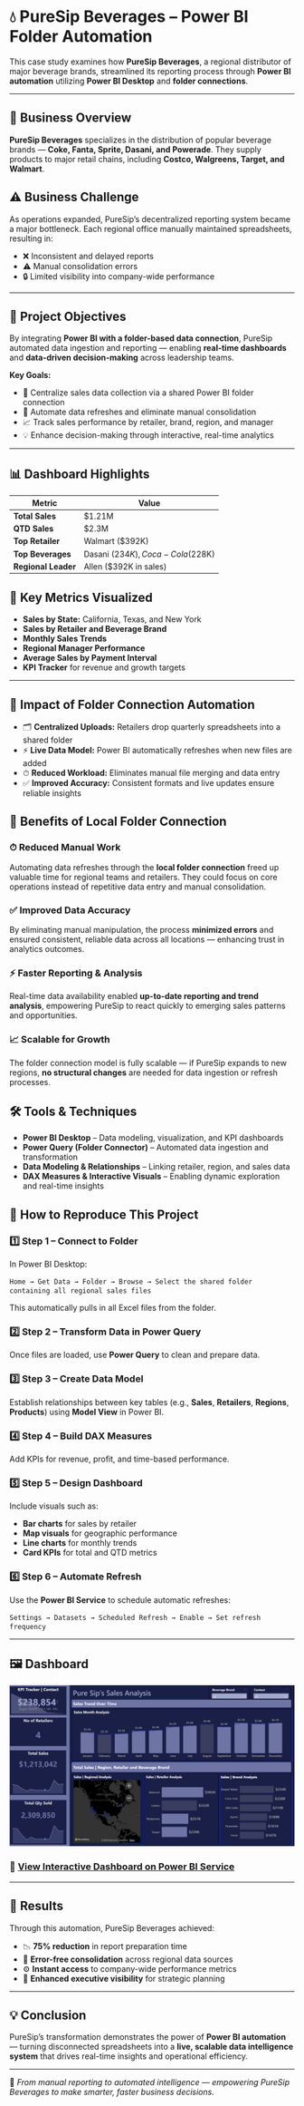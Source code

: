 

# 💧 PureSip Beverages – Power BI Folder Automation 

This case study examines how **PureSip Beverages**, a regional distributor of major beverage brands, streamlined its reporting process through **Power BI automation** utilizing **Power BI Desktop** and **folder connections**.

---

## 🏢 Business Overview

**PureSip Beverages** specializes in the distribution of popular beverage brands — **Coke, Fanta, Sprite, Dasani, and Powerade**.
They supply products to major retail chains, including **Costco, Walgreens, Target, and Walmart**.



## ⚠️ Business Challenge

As operations expanded, PureSip’s decentralized reporting system became a major bottleneck.
Each regional office manually maintained spreadsheets, resulting in:

* ❌ Inconsistent and delayed reports
* ⚠️ Manual consolidation errors
* 🔒 Limited visibility into company-wide performance

---

## 🎯 Project Objectives

By integrating **Power BI with a folder-based data connection**, PureSip automated data ingestion and reporting — enabling **real-time dashboards** and **data-driven decision-making** across leadership teams.

**Key Goals:**

* 📂 Centralize sales data collection via a shared Power BI folder connection
* 🔄 Automate data refreshes and eliminate manual consolidation
* 📈 Track sales performance by retailer, brand, region, and manager
* 💡 Enhance decision-making through interactive, real-time analytics

---

## 📊 Dashboard Highlights

| **Metric**          | **Value**                         |
| ------------------- | --------------------------------- |
| **Total Sales**     | $1.21M                            |
| **QTD Sales**       | $2.3M                             |
| **Top Retailer**    | Walmart ($392K)                   |
| **Top Beverages**   | Dasani ($234K), Coca-Cola ($228K) |
| **Regional Leader** | Allen ($392K in sales)            |



## 📍 Key Metrics Visualized

* **Sales by State:** California, Texas, and New York
* **Sales by Retailer and Beverage Brand**
* **Monthly Sales Trends**
* **Regional Manager Performance**
* **Average Sales by Payment Interval**
* **KPI Tracker** for revenue and growth targets

---

## 🔁 Impact of Folder Connection Automation

* 🗂 **Centralized Uploads:** Retailers drop quarterly spreadsheets into a shared folder
* ⚡ **Live Data Model:** Power BI automatically refreshes when new files are added
* ⏱ **Reduced Workload:** Eliminates manual file merging and data entry
* ✅ **Improved Accuracy:** Consistent formats and live updates ensure reliable insights



## 🌟 Benefits of Local Folder Connection

### ⏱ Reduced Manual Work

Automating data refreshes through the **local folder connection** freed up valuable time for regional teams and retailers.
They could focus on core operations instead of repetitive data entry and manual consolidation.

### ✅ Improved Data Accuracy

By eliminating manual manipulation, the process **minimized errors** and ensured consistent, reliable data across all locations — enhancing trust in analytics outcomes.

### ⚡ Faster Reporting & Analysis

Real-time data availability enabled **up-to-date reporting and trend analysis**, empowering PureSip to react quickly to emerging sales patterns and opportunities.

### 📈 Scalable for Growth

The folder connection model is fully scalable — if PureSip expands to new regions, **no structural changes** are needed for data ingestion or refresh processes.



## 🛠 Tools & Techniques

* **Power BI Desktop** – Data modeling, visualization, and KPI dashboards
* **Power Query (Folder Connector)** – Automated data ingestion and transformation
* **Data Modeling & Relationships** – Linking retailer, region, and sales data
* **DAX Measures & Interactive Visuals** – Enabling dynamic exploration and real-time insights



## 🧩 How to Reproduce This Project

### 1️⃣ Step 1 – Connect to Folder

In Power BI Desktop:

```
Home → Get Data → Folder → Browse → Select the shared folder containing all regional sales files
```

This automatically pulls in all Excel files from the folder.

### 2️⃣ Step 2 – Transform Data in Power Query

Once files are loaded, use **Power Query** to clean and prepare data.


### 3️⃣ Step 3 – Create Data Model

Establish relationships between key tables (e.g., **Sales**, **Retailers**, **Regions**, **Products**) using **Model View** in Power BI.

### 4️⃣ Step 4 – Build DAX Measures

Add KPIs for revenue, profit, and time-based performance.


### 5️⃣ Step 5 – Design Dashboard

Include visuals such as:

* **Bar charts** for sales by retailer 
* **Map visuals** for geographic performance
* **Line charts** for monthly trends
* **Card KPIs** for total and QTD metrics

### 6️⃣ Step 6 – Automate Refresh

Use the **Power BI Service** to schedule automatic refreshes:

```
Settings → Datasets → Scheduled Refresh → Enable → Set refresh frequency
```


---

## 🖼 Dashboard
![Dashboard](https://github.com/UcheDataInsights/PowerBI-Folder-Automation-PureSip-Beverages/blob/main/Pursips%208_16_25.png?raw=true)


### 🔗 [View Interactive Dashboard on Power BI Service](https://app.powerbi.com/view?r=eyJrIjoiYjJkNmRlNjYtNzhiMi00YzYzLWE3YTEtOTZkNmUyNGQ4YjJlIiwidCI6ImZmMGYzZTNhLTNlNTMtNDU0Zi1iMmI1LTZjNjg3NTNiOGVlNCJ9)


---

## 🚀 Results

Through this automation, PureSip Beverages achieved:

* 📉 **75% reduction** in report preparation time
* 🧩 **Error-free consolidation** across regional data sources
* ⚙️ **Instant access** to company-wide performance metrics
* 💼 **Enhanced executive visibility** for strategic planning

---

## 💡 Conclusion

PureSip’s transformation demonstrates the power of **Power BI automation** — turning disconnected spreadsheets into a **live, scalable data intelligence system** that drives real-time insights and operational efficiency.

---

🧠 *From manual reporting to automated intelligence — empowering PureSip Beverages to make smarter, faster business decisions.*
